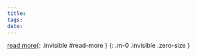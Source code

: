 ```yaml
---
title: 
tags: 
date: 
---
```


<!--more-->
[read more](){: .invisible #read-more }
{: .m-0 .invisible .zero-size }

